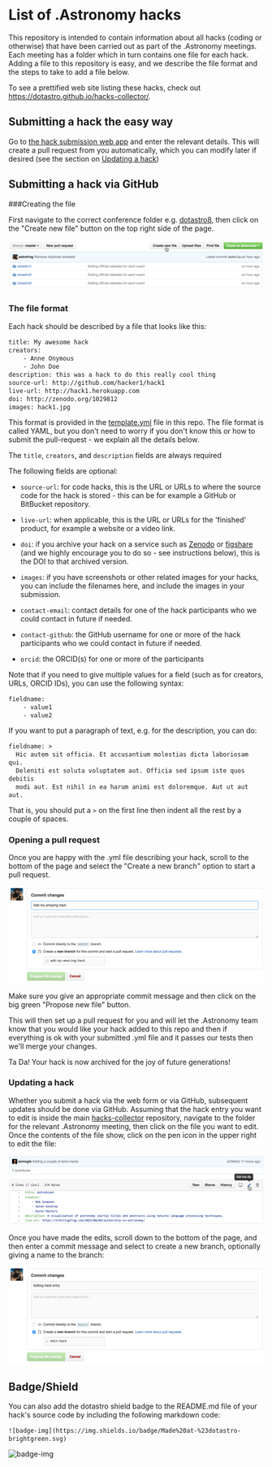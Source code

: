 # List of .Astronomy hacks

This repository is intended to contain information about all hacks (coding or otherwise) that have
been carried out as part of the .Astronomy meetings. Each meeting has a folder
which in turn contains one file for each hack. Adding a file to this repository
is easy, and we describe the file format and the steps to take to add a file
below.

To see a prettified web site listing these hacks, check out https://dotastro.github.io/hacks-collector/.

## Submitting a hack the easy way

Go to [the hack submission web
app](https://dotastronomy-hack-submitter.herokuapp.com) and enter the
relevant details. This will create a pull request from you automatically,
which you can modify later if desired (see the section on [Updating a hack](#updating))

## Submitting a hack via GitHub

###Creating the file

First navigate to the correct conference folder e.g.
[dotastro8](https://github.com/dotastro/hacks-collector/tree/master/dotastro8),
then click on the "Create new file" button on the top right side of the page.

![create-new-file-img](images/create-new-file.png)

### The file format

Each hack should be described by a file that looks like this:

    title: My awesome hack
    creators:
        - Anne Onymous
        - John Doe
    description: this was a hack to do this really cool thing
    source-url: http://github.com/hacker1/hack1
    live-url: http://hack1.herokuapp.com
    doi: http://zenodo.org/1029812
    images: hack1.jpg
    
This format is provided in the [template.yml](https://github.com/dotastro/hacks-collector/blob/master/template.yml) file in this repo. The file format is called YAML, but you don't need to worry if you don't know
this or how to submit the pull-request - we explain all the details below.

The ``title``, ``creators``, and ``description`` fields are always required

The following fields are optional:

* ``source-url``: for code hacks, this is the URL or URLs to where the source
  code for the hack is stored - this can be for example a GitHub or BitBucket
  repository.
  
* ``live-url``: when applicable, this is the URL or URLs for the 'finished' product,
  for example a website or a video link.

* ``doi``: if you archive your hack on a service such as
  [Zenodo](https://zenodo.org) or [figshare](https://figshare.com) (and we
  highly encourage you to do so - see instructions below), this is the DOI to
  that archived version.
  
* ``images``: if you have screenshots or other related images for your hacks,
  you can include the filenames here, and include the images in your submission.

* ``contact-email``: contact details for one of the hack participants who we
  could contact in future if needed.
  
* ``contact-github``: the GitHub username for one or more of the hack
  participants who we could contact in future if needed.
  
* ``orcid``: the ORCID(s) for one or more of the participants

Note that if you need to give multiple values for a field (such as for
creators, URLs, ORCID IDs), you can use the following syntax:

    fieldname:
        - value1
        - value2
        
If you want to put a paragraph of text, e.g. for the description, you can do:

    fieldname: >
      Hic autem sit officia. Et accusantium molestias dicta laboriosam qui.
      Deleniti est soluta voluptatem aut. Officia sed ipsum iste quos debitis
      modi aut. Est nihil in ea harum animi est doloremque. Aut ut aut aut.
      
That is, you should put a ``>`` on the first line then indent all the rest by a
couple of spaces.

### Opening a pull request

Once you are happy with the .yml file describing your hack, scroll to the
bottom of the page and select the "Create a new branch" option to start a
pull request.

![create-new-branch](images/create-new-branch.png)

Make sure you give an appropriate commit message and then click on the big
green "Propose new file" button.

This will then set up a pull request for you and will let the .Astronomy team
know that you would like your hack added to this repo and then if everything
is ok with your submitted .yml file and it passes our tests then we'll merge
your changes.

Ta Da! Your hack is now archived for the joy of future generations!

### <a name="updating"></a>Updating a hack

Whether you submit a hack via the web form or via GitHub, subsequent updates
should be done via GitHub. Assuming that the hack entry you want to edit is
inside the main [hacks-collector](http://github.com/dotastro/hacks-collector) repository,
navigate to the folder for the relevant .Astronomy meeting, then click on the
file you want to edit. Once the contents of the file show, click on the pen
icon in the upper right to edit the file:

![edit-file](images/edit-file.png)

Once you have made the edits, scroll down to the bottom of the page, and then
enter a commit message and select to create a new branch, optionally giving a
name to the branch:

![edit-branch](images/edit-branch.png)

## Badge/Shield

You can also add the dotastro shield badge to the README.md file of your
hack's source code by including the following markdown code:

    ![badge-img](https://img.shields.io/badge/Made%20at-%23dotastro-brightgreen.svg)

![badge-img](https://img.shields.io/badge/Made%20at-%23dotastro-brightgreen.svg)
